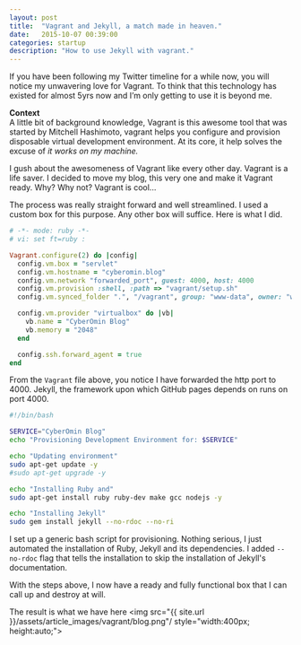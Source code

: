```yaml
---
layout: post
title:  "Vagrant and Jekyll, a match made in heaven."
date:   2015-10-07 00:39:00
categories: startup
description: "How to use Jekyll with vagrant."
---
```


<p>If you have been following my Twitter timeline for a while now, you will notice my unwavering love for Vagrant. To think that this technology has existed for almost 5yrs now and I’m only getting to use it is beyond me.</p>

<p><strong>Context</strong><br/>
A little bit of background knowledge, Vagrant is this awesome tool that was started by Mitchell Hashimoto, vagrant helps you configure and provision disposable virtual development environment. At its core, it help solves the excuse of <i>it works on my machine.</i></p>

<p>
I gush about the awesomeness of Vagrant like every other day. Vagrant is a life saver.
I decided to move my blog, this very one and make it Vagrant ready. Why? Why not? Vagrant is cool...
</p>

<p>
The process was really straight forward and well streamlined. I used a custom box for this purpose. Any other box will suffice. Here is what I did.
</p>

```ruby
# -*- mode: ruby -*-
# vi: set ft=ruby :

Vagrant.configure(2) do |config|
  config.vm.box = "servlet"
  config.vm.hostname = "cyberomin.blog"
  config.vm.network "forwarded_port", guest: 4000, host: 4000
  config.vm.provision :shell, :path => "vagrant/setup.sh"
  config.vm.synced_folder ".", "/vagrant", group: "www-data", owner: "www-data"

  config.vm.provider "virtualbox" do |vb|
    vb.name = "CyberOmin Blog"
    vb.memory = "2048"
  end

  config.ssh.forward_agent = true
end
```

<p>
From the <code>Vagrant</code> file above, you notice I have forwarded the http port to 4000. Jekyll, the framework upon which GitHub pages depends on runs on port 4000.
</p>

```bash
#!/bin/bash

SERVICE="CyberOmin Blog"
echo "Provisioning Development Environment for: $SERVICE"

echo "Updating environment"
sudo apt-get update -y
#sudo apt-get upgrade -y

echo "Installing Ruby and"
sudo apt-get install ruby ruby-dev make gcc nodejs -y

echo "Installing Jekyll"
sudo gem install jekyll --no-rdoc --no-ri

```

<p>
I set up a generic bash script for provisioning. Nothing serious, I just automated the installation of Ruby, Jekyll and 
its dependencies. I added <code>--no-rdoc</code> flag that tells the installation to skip the installation of Jekyll's documentation. 
</p>

<p>
With the steps above, I now have a ready and fully functional box that I can call up and destroy at will.
</p>

The result is what we have here
<img src="{{ site.url }}/assets/article_images/vagrant/blog.png"/ style="width:400px; height:auto;">